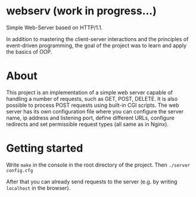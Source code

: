 # webserv (work in progress...)

Simple Web-Server based on HTTP/1.1.

In addition to mastering the client-server interactions and the principles of event-driven programming, the goal of the project was to learn and apply the basics of OOP.

# About

This project is an implementation of a simple web server capable of handling a number of requests, such as GET, POST, DELETE. It is also possible to process POST requests using built-in CGI scripts. The web server has its own configuration file where you can configure the server name, ip address and listening port, define different URLs, configure redirects and set permissible request types (all same as in Nginx).

# Getting started

Write <code>make</code> in the console in the root directory of the project. Then <code>./server config.cfg</code>

After that you can already send requests to the server (e.g. by writing <code>localhost</code> in the browser).
